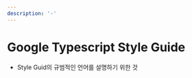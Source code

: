 ```yaml
---
description: '-'
---
```


# Google Typescript Style Guide



* Style Guid의 규범적인 언어를 설명하기 위한 것







